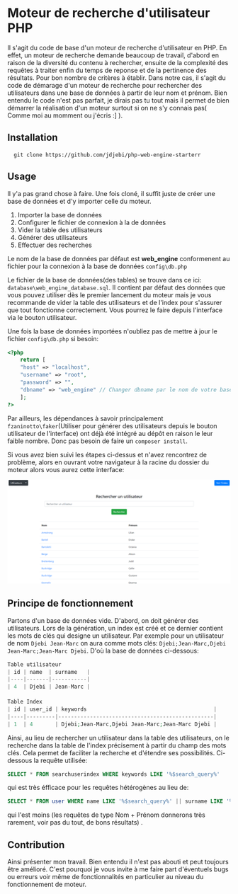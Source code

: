 # Moteur de recherche d'utilisateur PHP

Il s'agit du code de base d'un moteur de recherche d'utilisateur en PHP. En effet, un moteur de recherche demande beaucoup de travail, d'abord en raison de la diversité du contenu à rechercher, ensuite de la complexité des requêtes à traiter enfin du temps de reponse et de la pertinence des résultats. Pour bon nombre de critères à établir. Dans notre cas, il s'agit du code de démarage d'un moteur de recherche pour rechercher des utilisateurs dans une base de données à partir de leur nom et prénom. Bien entendu le code n'est pas parfait, je dirais pas tu tout mais il permet de bien démarrer la réalisation d'un moteur surtout si on ne s'y connais pas( Comme moi au momment ou j'écris :] ).

## Installation
```
  git clone https://github.com/jdjebi/php-web-engine-starterr
```

## Usage

Il y'a pas grand chose à faire. Une fois cloné, il suffit juste de créer une base de données et d'y importer celle du moteur.

1. Importer la base de données
2. Configurer le fichier de connexion à la de données
3. Vider la table des utilisateurs
4. Générer des utilisateurs
5. Effectuer des recherches

Le nom de la base de données par défaut est **web_engine** conformenent au fichier pour la connexion à la base de données `config\db.php`

Le fichier de la base de données(des tables) se trouve dans ce ici: `database\web_engine_database.sql`.
Il contient par défaut des données que vous pouvez utiliser dès le premier lancement du moteur mais je vous recommande de vider la table des utilisateurs et de l'index pour s'assurer que tout fonctionne correctement. Vous pourrez le faire depuis l'interface via le bouton utilisateur.

Une fois la base de données importées n'oubliez pas de mettre à jour le fichier `config\db.php` si besoin:

```php
<?php
    return [
    "host" => "localhost",
    "username" => "root",
    "password" => "",
    "dbname" => "web_engine" // Changer dbname par le nom de votre base de données
    ];
?>
```

Par ailleurs, les dépendances à savoir principalement `fzaninotto\faker`(Utiliser pour générer des utilisateurs depuis le bouton utilisateur de l'interface) ont déjà été intégré au dépôt en raison le leur faible nombre. Donc pas besoin de faire un `composer install`.

Si vous avez bien suivi les étapes ci-dessus et n'avez rencontrez de problème, alors en ouvrant votre navigateur à la racine du dossier du moteur alors vous aurez cette interface:

![Capture de la page du moteur](asset/screenshot.png)

## Principe de fonctionnement

Partons d'un base de données vide. D'abord, on doit générer des utilisateurs. Lors de la génération, un index est créé et ce dernier contient les mots de clés qui designe un utilisateur. Par exemple pour un utilisateur de nom `Djebi Jean-Marc` on aura comme mots clés: `Djebi;Jean-Marc,Djebi Jean-Marc;Jean-Marc Djebi`. D'où la base de données ci-dessous:

```php
Table utilisateur
| id | name  | surname   |
|----|-------|-----------|
| 4  | Djebi | Jean-Marc |

Table Index
| id | user_id | keywords                                        |
|----|---------|-------------------------------------------------|
| 1  | 4       | Djebi;Jean-Marc,Djebi Jean-Marc;Jean-Marc Djebi |

```

Ainsi, au lieu de rechercher un utilisateur dans la table des utilisateurs, on le recherche dans la table de l'index précisement à partir du champ des mots clés. Cela permet de faciliter la recherche et d'étendre ses possibilités. Ci-dessous la requête utilisée:

```sql
SELECT * FROM searchuserindex WHERE keywords LIKE '%$search_query%'
```
qui est très éfficace pour les requêtes hétérogènes au lieu de:
```sql
SELECT * FROM user WHERE name LIKE '%$search_query%' || surname LIKE '%$search_query%'
```
qui l'est moins (les requêtes de type Nom + Prénom donnerons très rarement, voir pas du tout, de bons résultats) .

## Contribution

Ainsi présenter mon travail. Bien entendu il n'est pas abouti et peut toujours être amélioré. C'est pourquoi je vous invite à me faire part d'éventuels bugs ou erreurs voir même de fonctionnalités en particulier au niveau du fonctionnement de moteur.
